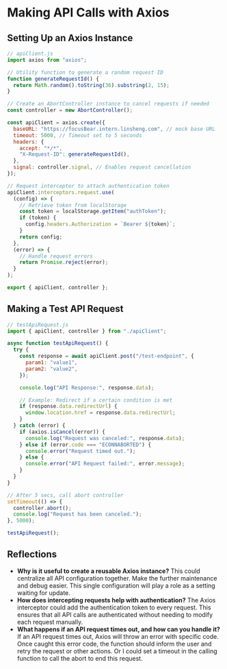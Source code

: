 # Making API Calls with Axios

## Setting Up an Axios Instance

```javascript
// apiClient.js
import axios from "axios";

// Utility function to generate a random request ID
function generateRequestId() {
  return Math.random().toString(36).substring(2, 15);
}

// Create an AbortController instance to cancel requests if needed
const controller = new AbortController();

const apiClient = axios.create({
  baseURL: "https://focusBear.intern.linsheng.com", // mock base URL
  timeout: 5000, // Timeout set to 5 seconds
  headers: {
    accept: "*/*",
    "X-Request-ID": generateRequestId(),
  },
  signal: controller.signal, // Enables request cancellation
});

// Request interceptor to attach authentication token
apiClient.interceptors.request.use(
  (config) => {
    // Retrieve token from localStorage
    const token = localStorage.getItem("authToken");
    if (token) {
      config.headers.Authorization = `Bearer ${token}`;
    }
    return config;
  },
  (error) => {
    // Handle request errors
    return Promise.reject(error);
  }
);

export { apiClient, controller };
```

## Making a Test API Request

```javascript
// testApiRequest.js
import { apiClient, controller } from "./apiClient";

async function testApiRequest() {
  try {
    const response = await apiClient.post("/test-endpoint", {
      param1: "value1",
      param2: "value2",
    });

    console.log("API Response:", response.data);

    // Example: Redirect if a certain condition is met
    if (response.data.redirectUrl) {
      window.location.href = response.data.redirectUrl;
    }
  } catch (error) {
    if (axios.isCancel(error)) {
      console.log("Request was canceled:", response.data);
    } else if (error.code === "ECONNABORTED") {
      console.error("Request timed out.");
    } else {
      console.error("API Request failed:", error.message);
    }
  }
}

// After 5 secs, call abort controller
setTimeout(() => {
  controller.abort();
  console.log("Request has been canceled.");
}, 5000);

testApiRequest();
```

## Reflections

- **Why is it useful to create a reusable Axios instance?** This could
  centralize all API configuration together. Make the further maintenance and
  debug easier. This single configuration will play a role as a setting waiting
  for update.
- **How does intercepting requests help with authentication?** The Axios
  interceptor could add the authentication token to every request. This ensures
  that all API calls are authenticated without needing to modify each request
  manually.
- **What happens if an API request times out, and how can you handle it?** If an
  API request times out, Axios will throw an error with specific code. Once
  caught this error code, the function should inform the user and retry the
  request or other actions. Or I could set a timeout in the calling function to
  call the abort to end this request.
